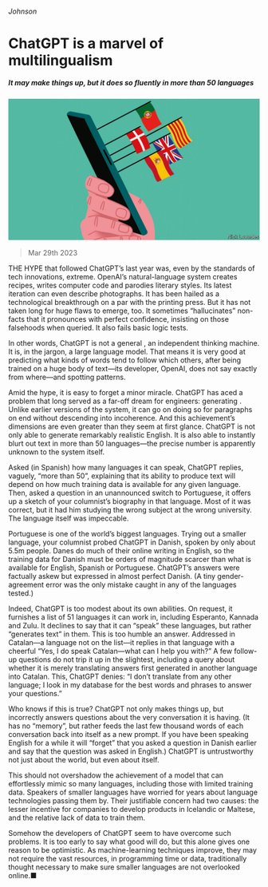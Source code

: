 ###### Johnson

# ChatGPT is a marvel of multilingualism 

##### It may make things up, but it does so fluently in more than 50 languages 

![image](images/20230401_CUD002.jpg) 

> Mar 29th 2023 

THE HYPE that followed ChatGPT’s  last year was, even by the standards of tech innovations, extreme. OpenAI’s natural-language system creates recipes, writes computer code and parodies literary styles. Its latest iteration can even describe photographs. It has been hailed as a technological breakthrough on a par with the printing press. But it has not taken long for huge flaws to emerge, too. It sometimes “hallucinates” non-facts that it pronounces with perfect confidence, insisting on those falsehoods when queried. It also fails basic logic tests.

In other words, ChatGPT is not a general , an independent thinking machine. It is, in the jargon, a large language model. That means it is very good at predicting what kinds of words tend to follow which others, after being trained on a huge body of text—its developer, OpenAI, does not say exactly from where—and spotting patterns.

Amid the hype, it is easy to forget a minor miracle. ChatGPT has aced a problem that long served as a far-off dream for engineers: generating . Unlike earlier versions of the system, it can go on doing so for paragraphs on end without descending into incoherence. And this achievement’s dimensions are even greater than they seem at first glance. ChatGPT is not only able to generate remarkably realistic English. It is also able to instantly blurt out text in more than 50 languages—the precise number is apparently unknown to the system itself.


Asked (in Spanish) how many languages it can speak, ChatGPT replies, vaguely, “more than 50”, explaining that its ability to produce text will depend on how much training data is available for any given language. Then, asked a question in an unannounced switch to Portuguese, it offers up a sketch of your columnist’s biography in that language. Most of it was correct, but it had him studying the wrong subject at the wrong university. The language itself was impeccable. 

Portuguese is one of the world’s biggest languages. Trying out a smaller language, your columnist probed ChatGPT in Danish, spoken by only about 5.5m people. Danes do much of their online writing in English, so the training data for Danish must be orders of magnitude scarcer than what is available for English, Spanish or Portuguese. ChatGPT’s answers were factually askew but expressed in almost perfect Danish. (A tiny gender-agreement error was the only mistake caught in any of the languages tested.)

Indeed, ChatGPT is too modest about its own abilities. On request, it furnishes a list of 51 languages it can work in, including Esperanto, Kannada and Zulu. It declines to say that it can “speak” these languages, but rather “generates text” in them. This is too humble an answer. Addressed in Catalan—a language not on the list—it replies in that language with a cheerful “Yes, I do speak Catalan—what can I help you with?” A few follow-up questions do not trip it up in the slightest, including a query about whether it is merely translating answers first generated in another language into Catalan. This, ChatGPT denies: “I don’t translate from any other language; I look in my database for the best words and phrases to answer your questions.” 

Who knows if this is true? ChatGPT not only makes things up, but incorrectly answers questions about the very conversation it is having. (It has no “memory”, but rather feeds the last few thousand words of each conversation back into itself as a new prompt. If you have been speaking English for a while it will “forget” that you asked a question in Danish earlier and say that the question was asked in English.) ChatGPT is untrustworthy not just about the world, but even about itself.

This should not overshadow the achievement of a model that can effortlessly mimic so many languages, including those with limited training data. Speakers of smaller languages have worried for years about language technologies passing them by. Their justifiable concern had two causes: the lesser incentive for companies to develop products in Icelandic or Maltese, and the relative lack of data to train them. 

Somehow the developers of ChatGPT seem to have overcome such problems. It is too early to say what good  will do, but this alone gives one reason to be optimistic. As machine-learning techniques improve, they may not require the vast resources, in programming time or data, traditionally thought necessary to make sure smaller languages are not overlooked online.■






